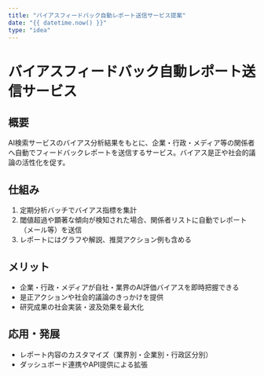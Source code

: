 ```yaml
---
title: "バイアスフィードバック自動レポート送信サービス提案"
date: "{{ datetime.now() }}"
type: "idea"
---
```


# バイアスフィードバック自動レポート送信サービス

## 概要
AI検索サービスのバイアス分析結果をもとに、企業・行政・メディア等の関係者へ自動でフィードバックレポートを送信するサービス。バイアス是正や社会的議論の活性化を促す。

## 仕組み
1. 定期分析バッチでバイアス指標を集計
2. 閾値超過や顕著な傾向が検知された場合、関係者リストに自動でレポート（メール等）を送信
3. レポートにはグラフや解説、推奨アクション例も含める

## メリット
- 企業・行政・メディアが自社・業界のAI評価バイアスを即時把握できる
- 是正アクションや社会的議論のきっかけを提供
- 研究成果の社会実装・波及効果を最大化

## 応用・発展
- レポート内容のカスタマイズ（業界別・企業別・行政区分別）
- ダッシュボード連携やAPI提供による拡張